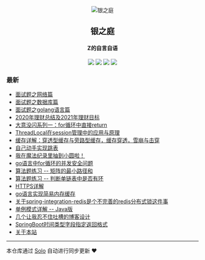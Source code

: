<p align="center"><img alt="银之庭" src="https://zhengliwei.top/img/logo.png"></p><h2 align="center">
银之庭
</h2>

<h4 align="center">Z的自言自语</h4>
<p align="center"><a title="银之庭" target="_blank" href="https://github.com/fengdefangxiang/solo-blog"><img src="https://img.shields.io/github/last-commit/fengdefangxiang/solo-blog.svg?style=flat-square&color=FF9900"></a>
<a title="GitHub repo size in bytes" target="_blank" href="https://github.com/fengdefangxiang/solo-blog"><img src="https://img.shields.io/github/repo-size/fengdefangxiang/solo-blog.svg?style=flat-square"></a>
<a title="Solo Version" target="_blank" href="https://github.com/88250/solo/releases"><img src="https://img.shields.io/badge/solo-4.3.1-f1e05a.svg?style=flat-square&color=blueviolet"></a>
<a title="Hits" target="_blank" href="https://github.com/88250/hits"><img src="https://hits.b3log.org/fengdefangxiang/solo-blog.svg"></a></p>

### 最新

* [面试题之网络篇](https://www.zhengliwei.top:8080/articles/2021/11/14/1636885527374.html)
* [面试题之数据库篇](https://www.zhengliwei.top:8080/articles/2021/11/14/1636883576271.html)
* [面试题之golang语言篇](https://www.zhengliwei.top:8080/articles/2021/11/14/1636861873543.html)
* [2020年理财总结及2021年理财目标](https://www.zhengliwei.top:8080/articles/2021/01/05/1609836270011.html)
* [大意没闪系列一：for循环中直接return](https://www.zhengliwei.top:8080/articles/2020/12/25/1608879070079.html)
* [ThreadLocal在session管理中的应用与原理](https://www.zhengliwei.top:8080/articles/2020/11/07/1604747045290.html)
* [缓存详解：穿透型缓存与旁路型缓存，缓存穿透，雪崩与击穿](https://www.zhengliwei.top:8080/articles/2020/10/30/1604067136353.html)
* [自己动手实现跳表](https://www.zhengliwei.top:8080/articles/2020/10/24/1603532984057.html)
* [我在魔法纪录里抽到小圆啦！](https://www.zhengliwei.top:8080/articles/2020/10/17/1602899752577.html)
* [go语言中for循环的并发安全问题](https://www.zhengliwei.top:8080/articles/2020/10/17/1602897966275.html)
* [算法题练习 -- 矩阵的最小路径和](https://www.zhengliwei.top:8080/articles/2020/10/11/1602411286710.html)
* [算法题练习 -- 判断单链表中是否有环](https://www.zhengliwei.top:8080/articles/2020/10/09/1602241965777.html)
* [HTTPS详解](https://www.zhengliwei.top:8080/articles/2020/10/01/1601537664244.html)
* [go语言实现简易内存缓存](https://www.zhengliwei.top:8080/articles/2020/09/28/1601301581928.html)
* [关于spring-integration-redis是个不完善的redis分布式锁这件事](https://www.zhengliwei.top:8080/articles/2020/09/28/1601301523721.html)
* [单例模式详解 -- Java版](https://www.zhengliwei.top:8080/articles/2020/09/25/1601044171878.html)
* [几个让我忍不住吐槽的博客设计](https://www.zhengliwei.top:8080/articles/2020/09/24/1600957280612.html)
* [SpringBoot时间类型字段指定返回格式](https://www.zhengliwei.top:8080/articles/2020/09/20/1600612063268.html)
* [关于本站](https://www.zhengliwei.top:8080/articles/2020/09/19/1600510347658.html)



---

本仓库通过 [Solo](https://github.com/88250/solo) 自动进行同步更新 ❤️ 